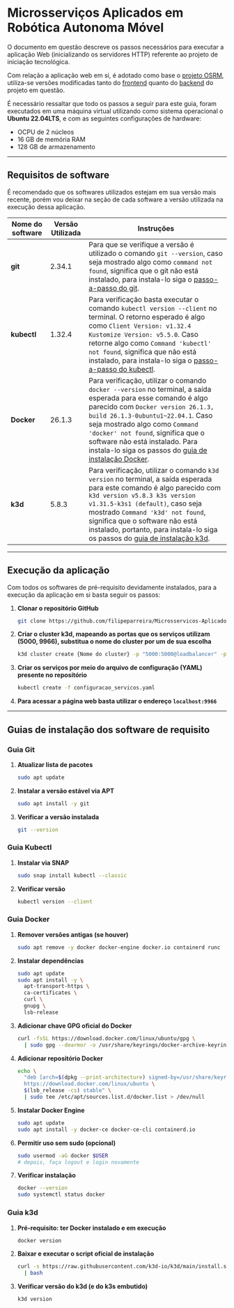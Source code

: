 # Microsserviços Aplicados em Robótica Autonoma Móvel

O documento em questão descreve os passos necessários para executar a aplicação Web (inicializando os servidores HTTP) referente ao projeto de iniciação tecnológica. 

Com relação a aplicação web em si, é adotado como base o [projeto OSRM](https://project-osrm.org/), utiliza-se versões modificadas tanto do [frontend](https://github.com/Project-OSRM/osrm-frontend) quanto do [backend](https://github.com/Project-OSRM/osrm-backend) do projeto em questão.

É necessário ressaltar que todo os passos a seguir para este guia, foram executados em uma máquina virtual utilizando como sistema operacional o **Ubuntu 22.04LTS**, e com as seguintes configurações de hardware: 

  * OCPU de 2 núcleos 
  * 16 GB de memória RAM 
  * 128 GB de armazenamento
****
## Requisitos de software
É recomendado que os softwares utilizados estejam em sua versão mais recente, porém vou deixar na seção de cada software a versão utilizada na execução dessa aplicação.

|  Nome do software| Versão Utilizada| Instruções                                                                                                                                                                           |
|------------------|-----------------|--------------------------------------------------------------------------------------------------------------------------------------------------------------------------------------|
|       **git** |      2.34.1     |Para que se verifique a versão é utilizado o comando `git --version`, caso seja mostrado algo como `command not found`, significa que o git não está instalado, para instala-lo siga o [passo-a-passo do git](#guia-git).|
|   **kubectl** |    1.32.4       |Para verificação basta executar o comando  `kubectl version --client` no terminal. O retorno esperado é  algo como `Client Version: v1.32.4 Kustomize Version: v5.5.0`. Caso retorne algo como `Command 'kubectl' not found`, significa que não está instalado, para instala-lo siga o [passo-a-passo do kubectl](#guia-kubectl).                         |
|     **Docker**|   26.1.3        |Para verificação, utilizar o comando `docker --version` no terminal, a saída esperada para esse comando é algo parecido com `Docker version 26.1.3, build 26.1.3-0ubuntu1~22.04.1`. Caso seja mostrado algo como `Command 'docker' not found`, significa que o software não está instalado. Para instala-lo siga os passos do [guia de instalação Docker](#guia-docker).|
|      **k3d**|   5.8.3         |Para verificação, utilizar o comando `k3d version` no terminal, a saída esperada para este comando é  algo parecido com `k3d version v5.8.3 k3s version v1.31.5-k3s1 (default)`, caso seja mostrado `Command 'k3d' not found`, significa que o software não está instalado, portanto, para instala-lo siga os passos do [guia de instalação k3d](#guia-k3d).|


---
## Execução da aplicação
Com todos os softwares de pré-requisito devidamente instalados, para a execução da aplicação em si basta seguir os passos:

1. **Clonar o repositório GitHub**  
   ```bash
   git clone https://github.com/filipeparreira/Microsservicos-Aplicado-em-Robotica-Autonoma-Movel
   ```  

2. **Criar o cluster k3d, mapeando as portas que os serviços utilizam (5000, 9966), substitua o nome do cluster por um de sua escolha**  
   ```bash
   k3d cluster create {Nome do cluster} -p "5000:5000@loadbalancer" -p "9966:9966@loadbalancer"
   ```  

3. **Criar os serviços por meio do arquivo de configuração (YAML) presente no repositório**  
   ```bash
   kubectl create -f configuracao_servicos.yaml
   ```  

4. **Para acessar a página web basta utilizar o endereço `localhost:9966`**  

****
## Guias de instalação dos software de requisito

### Guia Git

1. **Atualizar lista de pacotes**  
   ```bash
   sudo apt update
   ```

2. **Instalar a versão estável via APT**  
   ```bash
   sudo apt install -y git
   ```
3. **Verificar a versão instalada**  
   ```bash
   git --version
   ```  
### Guia Kubectl

1. **Instalar via SNAP**  
   ```bash
   sudo snap install kubectl --classic
   ```

5. **Verificar versão**  
   ```bash
   kubectl version --client
   ```  

### Guia Docker

1. **Remover versões antigas (se houver)**  
   ```bash
   sudo apt remove -y docker docker-engine docker.io containerd runc
   ```

2. **Instalar dependências**  
   ```bash
   sudo apt update
   sudo apt install -y \
     apt-transport-https \
     ca-certificates \
     curl \
     gnupg \
     lsb-release
   ```

3. **Adicionar chave GPG oficial do Docker**  
   ```bash
   curl -fsSL https://download.docker.com/linux/ubuntu/gpg \
     | sudo gpg --dearmor -o /usr/share/keyrings/docker-archive-keyring.gpg
   ```

4. **Adicionar repositório Docker**  
   ```bash
   echo \
     "deb [arch=$(dpkg --print-architecture) signed-by=/usr/share/keyrings/docker-archive-keyring.gpg] \
     https://download.docker.com/linux/ubuntu \
     $(lsb_release -cs) stable" \
     | sudo tee /etc/apt/sources.list.d/docker.list > /dev/null
   ```

5. **Instalar Docker Engine**  
   ```bash
   sudo apt update
   sudo apt install -y docker-ce docker-ce-cli containerd.io
   ```

6. **Permitir uso sem sudo (opcional)**  
   ```bash
   sudo usermod -aG docker $USER
   # depois, faça logout e login novamente
   ```

7. **Verificar instalação**  
   ```bash
   docker --version
   sudo systemctl status docker
   ```

### Guia k3d

1. **Pré-requisito: ter Docker instalado e em execução**  
   ```bash
   docker version
   ```

2. **Baixar e executar o script oficial de instalação**  
   ```bash
   curl -s https://raw.githubusercontent.com/k3d-io/k3d/main/install.sh \
     | bash
   ```

3. **Verificar versão do k3d (e do k3s embutido)**  
   ```bash
   k3d version
   ```  











